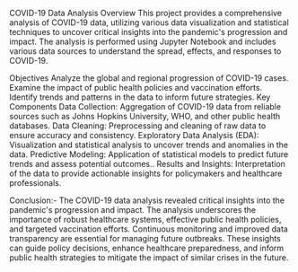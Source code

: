 COVID-19 Data Analysis
Overview
This project provides a comprehensive analysis of COVID-19 data, utilizing various data visualization and statistical techniques to uncover critical insights into the pandemic's progression and impact. The analysis is performed using Jupyter Notebook and includes various data sources to understand the spread, effects, and responses to COVID-19.

Objectives
Analyze the global and regional progression of COVID-19 cases.
Examine the impact of public health policies and vaccination efforts.
Identify trends and patterns in the data to inform future strategies.
Key Components
Data Collection: Aggregation of COVID-19 data from reliable sources such as Johns Hopkins University, WHO, and other public health databases.
Data Cleaning: Preprocessing and cleaning of raw data to ensure accuracy and consistency.
Exploratory Data Analysis (EDA): Visualization and statistical analysis to uncover trends and anomalies in the data.
Predictive Modeling: Application of statistical models to predict future trends and assess potential outcomes..
Results and Insights: Interpretation of the data to provide actionable insights for policymakers and healthcare professionals.

Conclusion:-
The COVID-19 data analysis revealed critical insights into the pandemic's progression and impact. The analysis underscores the importance of robust healthcare systems, effective public health policies, and targeted vaccination efforts. Continuous monitoring and improved data transparency are essential for managing future outbreaks. These insights can guide policy decisions, enhance healthcare preparedness, and inform public health strategies to mitigate the impact of similar crises in the future.
